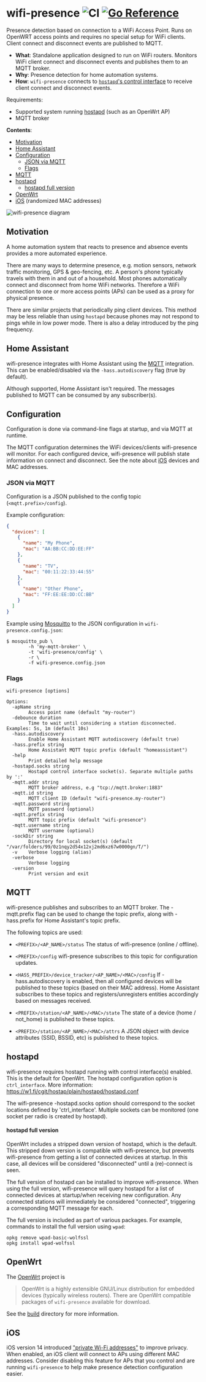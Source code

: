 # wifi-presence ![CI](https://github.com/awilliams/wifi-presence/workflows/CI/badge.svg?branch=main) [![Go Reference](https://pkg.go.dev/badge/github.com/awilliams/wifi-presence.svg)](https://pkg.go.dev/github.com/awilliams/wifi-presence)

Presence detection based on connection to a WiFi Access Point.
Runs on OpenWRT access points and requires no special setup for WiFi clients.
Client connect and disconnect events are published to MQTT.

* **What**: Standalone application designed to run on WiFi routers.
Monitors WiFi client connect and disconnect events and publishes them to an MQTT broker.
* **Why**: Presence detection for home automation systems.
* **How**: `wifi-presence` connects to [`hostapd`'s control interface](http://w1.fi/wpa_supplicant/devel/hostapd_ctrl_iface_page.html) to receive client connect and disconnect events.

Requirements:
 * Supported system running [hostapd](http://w1.fi/hostapd/) (such as an OpenWrt AP)
 * MQTT broker

**Contents**:
 * [Motivation](#motivation)
 * [Home Assistant](#home-assistant)
 * [Configuration](#configuration)
   * [JSON via MQTT](#json-via-mqtt)
   * [Flags](#flags)
 * [MQTT](#mqtt)
 * [hostapd](#hostapd)
   * [hostapd full version](#hostapd-full-version)
 * [OpenWrt](#openwrt)
 * [iOS](#ios) (randomized MAC addresses)

![wifi-presence diagram](./docs/diagram.png "Diagram of wifi-presence")

## Motivation

A home automation system that reacts to presence and absence events provides a more automated experience.

There are many ways to determine presence, e.g. motion sensors, network traffic monitoring, GPS & geo-fencing, etc.
A person's phone typically travels with them in and out of a household.
Most phones automatically connect and disconnect from home WiFi networks.
Therefore a WiFi connection to one or more access points (APs) can be used as a proxy for physical presence.

There are similar projects that periodically ping client devices.
This method may be less reliable than using `hostapd` because phones may not respond to pings while in low power mode.
There is also a delay introduced by the ping frequency.

## Home Assistant

wifi-presence integrates with Home Assistant using the [MQTT](https://www.home-assistant.io/integrations/device_tracker.mqtt/) integration.
This can be enabled/disabled via the `-hass.autodiscovery` flag (true by default).

Although supported, Home Assistant isn't required.
The messages published to MQTT can be consumed by any subscriber(s).

## Configuration

Configuration is done via command-line flags at startup, and via MQTT at runtime.

The MQTT configuration determines the WiFi devices/clients wifi-presence will monitor.
For each configured device, wifi-presence will publish state information on connect and disconnect.
See the note about [iOS](#iOS) devices and MAC addresses.

### JSON via MQTT

Configuration is a JSON published to the config topic (`<mqtt.prefix>/config`).

Example configuration:
```json
{
  "devices": [
    {
      "name": "My Phone",
      "mac": "AA:BB:CC:DD:EE:FF"
    },
    {
      "name": "TV",
      "mac": "00:11:22:33:44:55"
    },
    {
      "name": "Other Phone",
      "mac": "FF:EE:EE:DD:CC:BB"
    }
  ]
}
```

Example using [Mosquitto](https://mosquitto.org) to the JSON configuration in `wifi-presence.config.json`:
```shell
$ mosquitto_pub \
        -h 'my-mqtt-broker' \
        -t 'wifi-presence/config' \
        -r \
        -f wifi-presence.config.json
```

### Flags

```
wifi-presence [options]

Options:
  -apName string
    	Access point name (default "my-router")
  -debounce duration
    	Time to wait until considering a station disconnected. Examples: 5s, 1m (default 10s)
  -hass.autodiscovery
    	Enable Home Assistant MQTT autodiscovery (default true)
  -hass.prefix string
    	Home Assistant MQTT topic prefix (default "homeassistant")
  -help
    	Print detailed help message
  -hostapd.socks string
    	Hostapd control interface socket(s). Separate multiple paths by ':'
  -mqtt.addr string
    	MQTT broker address, e.g "tcp://mqtt.broker:1883"
  -mqtt.id string
    	MQTT client ID (default "wifi-presence.my-router")
  -mqtt.password string
    	MQTT password (optional)
  -mqtt.prefix string
    	MQTT topic prefix (default "wifi-presence")
  -mqtt.username string
    	MQTT username (optional)
  -sockDir string
    	Directory for local socket(s) (default "/var/folders/99/0z1nqy2d54x12xj2md6xz67w0000gn/T/")
  -v	Verbose logging (alias)
  -verbose
    	Verbose logging
  -version
    	Print version and exit
```

## MQTT

wifi-presence publishes and subscribes to an MQTT broker.
The -mqtt.prefix flag can be used to change the topic prefix,
along with -hass.prefix for Home Assistant's topic prefix.

The following topics are used:

  * `<PREFIX>/<AP_NAME>/status`
  The status of wifi-presence (online / offline).

  * `<PREFIX>/config`
  wifi-presence subscribes to this topic for configuration updates.

  * `<HASS_PREFIX>/device_tracker/<AP_NAME>/<MAC>/config`
  If -hass.autodiscovery is enabled, then all configured devices will be published
  to these topics (based on their MAC address). Home Assistant subscribes to these
  topics and registers/unregisters entities accordingly based on messages received.

  * `<PREFIX>/station/<AP_NAME>/<MAC>/state`
  The state of a device (home / not_home) is published to these topics.

  * `<PREFIX>/station/<AP_NAME>/<MAC>/attrs`
  A JSON object with device attributes (SSID, BSSID, etc) is published to these topics.

## hostapd

wifi-presence requires hostapd running with control interface(s) enabled.
This is the default for OpenWrt.
The hostapd configuration option is `ctrl_interface`. More information:
https://w1.fi/cgit/hostap/plain/hostapd/hostapd.conf

The wifi-presence -hostapd.socks option should correspond to the socket
locations defined by 'ctrl_interface'. Multiple sockets can be monitored
(one socket per radio is created by hostapd).

#### hostapd full version

OpenWrt includes a stripped down version of hostapd, which is the default.
This stripped down version is compatible with wifi-presence, but prevents wifi-presence from getting a list of connected devices at startup.
In this case, all devices will be considered "disconnected" until a (re)-connect is seen.

The full version of hostapd can be installed to improve wifi-presence.
When using the full version, wifi-presence will query hostapd for a list of connected devices at startup/when receiving new configuration.
Any connected stations will immediately be considered "connected", triggering a corresponding MQTT message for each.

The full version is included as part of various packages. For example, commands to install the full version using `wpad`:

```shell
opkg remove wpad-basic-wolfssl
opkg install wpad-wolfssl
```

## OpenWrt

The [OpenWrt](https://openwrt.org/about) project is
> OpenWrt is a highly extensible GNU/Linux distribution for embedded devices (typically wireless routers).
There are OpenWrt compatible packages of `wifi-presence` available for download.

See the [build](./build) directory for more information.

## iOS

iOS version 14 introduced ["private Wi-Fi addresses"](https://support.apple.com/en-us/HT211227) to improve privacy.
When enabled, an iOS client will connect to APs using different MAC addresses. Consider disabling this feature for APs that
you control and are running `wifi-presence` to help make presence detection configuration easier.
